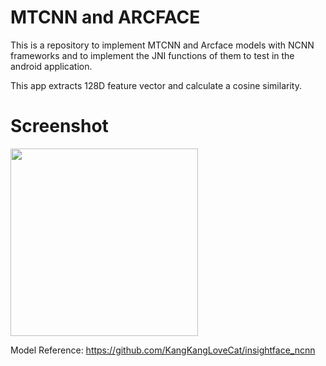# MTCNN and ARCFACE

This is a repository to implement MTCNN and Arcface models with NCNN frameworks and to implement the JNI functions of them to test in the android application.

This app extracts 128D feature vector and calculate a cosine similarity.

# Screenshot
<img src="example.png" width="300">

Model Reference: https://github.com/KangKangLoveCat/insightface_ncnn
